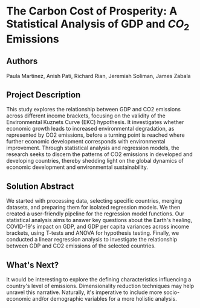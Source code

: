 # The Carbon Cost of Prosperity: A Statistical Analysis of GDP and $CO_2$ Emissions

## Authors
Paula Martinez, Anish Pati, Richard Rian, Jeremiah Soliman, James Zabala

## Project Description
This study explores the relationship between GDP and CO2 emissions across different income brackets, focusing on the validity of the Environmental Kuznets Curve (EKC) hypothesis. It investigates whether economic growth leads to increased environmental degradation, as represented by CO2 emissions, before a turning point is reached where further economic development corresponds with environmental improvement. Through statistical analysis and regression models, the research seeks to discern the patterns of CO2 emissions in developed and developing countries, thereby shedding light on the global dynamics of economic development and environmental sustainability.

## Solution Abstract
We started with processing data, selecting specific countries, merging datasets, and preparing them for isolated regression models. We then created a user-friendly pipeline for the regression model functions. Our statistical analysis aims to answer key questions about the Earth's healing, COVID-19's impact on GDP, and GDP per capita variances across income brackets, using T-tests and ANOVA for hypothesis testing. Finally, we conducted a linear regression analysis to investigate the relationship between GDP and CO2 emissions of the selected countries.

## What's Next?
It would be interesting to explore the defining characteristics influencing a country's level of emissions. Dimensionality reduction techniques may help unravel this narrative. Naturally, it's imperative to include more socio-economic and/or demographic variables for a more holistic analysis.
